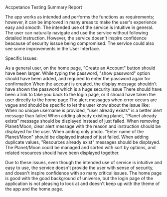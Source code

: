Accpetance Testing Summary Report

The app works as intended and performs the functions as requirements; however, it can be improved in many areas to make the user's experience easy and smooth. The intended use of the service is intuitive in general. The user can naturally navigate and use the service without following detailed instruction. However, the service doesn't inspire confidence beacause of security isssue being compromised. The service could also see some improvements in the User Interface.

Specific Issues:

As a general user, on the home page, "Create an Account" button should have been larger.
While typing the password, "show password" option should have been added, and required to enter the password again for confirmation
When the account is created, the display message shouldn't have shown the password which is a huge security issue
There should have been a link to take you back to the login page, or it should have taken the user directly to the home page
The alert messages when error occurs are vague and should be specific to let the user know about the issue like:
When no unique username is provided, "user already exists" is a better alert message than failed
When adding already existing planet, "Planet already exists" message should be displayed instead of just failed.
When removing Planet/Moon, clear alert message with the reason and instruction should be displayed for the user.
When adding only photo. "Enter name of the Planet/Moon" should be displayed instead of just failed.
When adding duplicate values, "Resources already exist" messages should be displayed.
The Planet/Moon could be managed and sorted with sort by options, and related resources should have been displayed together.

Due to these issues, even though the intended use of service is intuitive and easy to use, the service doesn't provide the user with sense of security, and doesn't inspire confidence with so many critical issues. The home page is good with the good background of universe, but the login page of the application is not pleasing to look at and doesn't keep up with the theme of the app and the home page.
